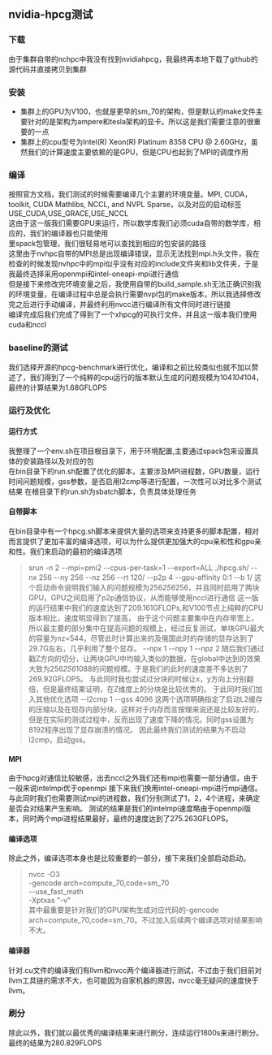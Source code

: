 ## nvidia-hpcg测试


### 下载

由于集群自带的nchpc中我没有找到nvidiahpcg，我最终再本地下载了github的源代码并直接拷贝到集群

### 安装

- 集群上的GPU为V100，也就是更早的sm_70的架构，但是默认的make文件主要针对的是架构为ampere和tesla架构的显卡。所以这是我们需要注意的很重要的一点
- 集群上的cpu型号为Intel(R) Xeon(R) Platinum 8358 CPU @ 2.60GHz，虽然我们的计算速度主要依赖的是GPU，但是CPU也起到了MPI的调度作用

### 编译

按照官方文档，我们测试的时候需要编译几个主要的环境变量。MPI, CUDA，toolkit, CUDA Mathlibs, NCCL, and NVPL Sparse，以及对应的启动标签
USE_CUDA,USE_GRACE,USE_NCCL  
这由于这一版我们需要GPU来运行，所以数学库我们必须cuda自带的数学库，相应的，我们的编译器也只能使用  
里spack包管理，我们很轻易地可以查找到相应的包安装的路径  
这里由于nvhpc自带的MPI总是出现编译错误，显示无法找到mpi.h头文件，我在检查的时候发现nvhpc中的mpi似乎没有对应的include文件夹和lib文件夹，于是我最终选择采用openmpi和intel-oneapi-mpi进行通信  
但是接下来修改完环境变量之后，我使用自带的build_sample.sh无法正确识别我的环境变量，在编译过程中总是会执行需要nvpl包的make版本，所以我选择修改完之后进行手动编译，并最终利用nvcc进行编译所有文件同时进行链接  
编译完成后我们完成了得到了一个xhpcg的可执行文件，并且这一版本我们使用cuda和nccl  

### baseline的测试

我们选择开源的hpcg-benchmark进行优化，编译和之前比较类似也就不加以赘述了，我们得到了一个纯粹的cpu运行的版本默认生成的问题规模为104*104*104，最终的计算结果为1.68GFLOPS

### 运行及优化
#### 运行方式

我整理了一个env.sh在项目根目录下，用于环境配置,主要通过spack包来设置具体的安装路径以及对应的包  
在bin目录下的run.sh配置了优化的脚本，主要涉及MPI进程数，GPU数量，运行时间问题规模，gss参数，是否启用l2cmp等进行配置，一次性可以对比多个测试结果
在根目录下的run.sh为sbatch脚本，负责具体处理任务

#### 自带脚本 
在bin目录中有一个hpcg.sh脚本来提供大量的选项来支持更多的脚本配置，相对而言提供了更加丰富的编译选项，可以为什么提供更加强大的cpu亲和性和gpu亲和性。我们来启动的最初的编译选项  
>srun -n 2 --mpi=pmi2 --cpus-per-task=1 --export=ALL ./hpcg.sh/
>    --nx 256 --ny 256 --nz 256 --rt 120/
>    --p2p 4 --gpu-affinity 0:1 --b 1/
这个启动命令说明我们输入的问题规模为256*256*256，并且同时启用了两块GPU，GPU之间启用了p2p通信协议，从而能够使用nccl进行通信
这一版的运行结果中我们的速度达到了209.161GFLOPs,和V100节点上纯粹的CPU版本相比，速度明显得到了提高，
由于这个问题主要集中在内存带宽上，所以最主要的部分集中在提高问题的规模上，经过反复测试，单块GPU最大的容量为nz=544，尽管此时计算出来的及俄国此时的存储的显存达到了29.7G左右，几乎利用了整个显存。
>--npx 1 --npy 1 --npz 2
随后我们通过戳Z方向的切分，让两块GPU中均输入类似的数据，在global中达到的效果大致为256*256*1088的问题规模。于是我们的此时的速度差不多达到了269.92GFLOPS。
与此同时我也尝试过分块的时候让x，y方向上分别翻倍，但是最终结果证明，在Z维度上的分块是比较优秀的。
于此同时我们加入其他优化选项
>--l2cmp 1
>--gss 4096
这两个选项明确指定了启动L2缓存的压缩以及在现存内部分块，这样对于内存而言按理来说还是比较友好的，但是在实际的测试过程中，反而出现了速度下降的情况。同时gss设置为8192程序出现了显存崩溃的情况。
因此最终我们测试的结果为不启动l2cmp，启动gss。

#### MPI

由于hpcg对通信比较敏感，出去nccl之外我们还有mpi也需要一部分通信，由于一般来说intelmpi优于openmpi
接下来我们换用intel-oneapi-mpi进行mpi通信。
与此同时我们也需要测试mpi的进程数，我们分别测试了1，2，4个进程，来确定是否会对结果产生影响。
测试的结果是我们的intelmpi速度略由于openmpi版本，同时两个mpi进程结果最好，最终的速度达到了275.263GFLOPS。

#### 编译选项

除此之外，编译选项本身也是比较重要的一部分，接下来我们全部启动启动。
>nvcc -O3 \
>     -gencode arch=compute_70,code=sm_70 \
>     --use_fast_math \
>     -Xptxas "-v" \
其中最重要是针对我们的GPU架构生成对应代码的-gencode arch=compute_70,code=sm_70。不过加入后续两个编译选项对结果影响不大。

#### 编译器

针对.cu文件的编译我们有llvm和nvcc两个编译器进行测试，不过由于我们目前对llvm工具链的需求不大，也可能因为自家机器的原因，nvcc毫无疑问的速度快于llvm。

### 刷分

除此以外，我们就以最优秀的编译结果来进行刷分，连续运行1800s来进行刷分。最终的结果为280.829FLOPS